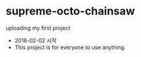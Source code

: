 # supreme-octo-chainsaw
uploading my first project
- 2018-02-02 시작
- This project is for everyone to use anything.
